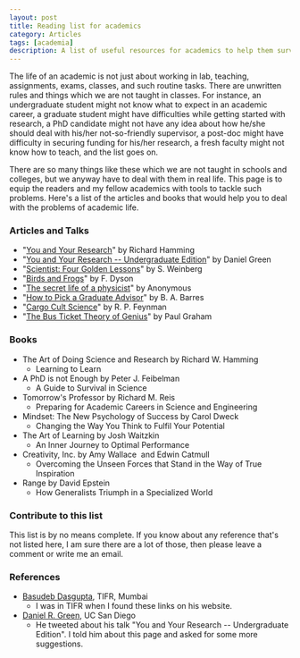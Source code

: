 ```yaml
---
layout: post
title: Reading list for academics
category: Articles
tags: [academia]
description: A list of useful resources for academics to help them survive in academia.
---
```

The life of an academic is not just about working in lab, teaching, assignments, exams, classes, and such routine tasks. There are unwritten rules and things which we are not taught in classes. For instance, an undergraduate student might not know what to expect in an academic career, a graduate student might have difficulties while getting started with research, a PhD candidate might not have any idea about how he/she should deal with his/her not-so-friendly supervisor, a post-doc might have difficulty in securing funding for his/her research, a fresh faculty might not know how to teach, and the list goes on.

There are so many things like these which we are not taught in schools and colleges, but we anyway have to deal with them in real life. This page is to equip the readers and my fellow academics with tools to tackle such problems. Here's a list of the articles and books that would help you to deal with the problems of academic life.

### Articles and Talks
*   "[You and Your Research](/assets/files/hamming-you-your-research.pdf)" by Richard Hamming
*   "[You and Your Research -- Undergraduate Edition](/assets/files/green-you-your-research-undergrad.pdf)" by Daniel Green
*   "[Scientist: Four Golden Lessons](/assets/files/weinberg-four-golden-lessons.pdf)" by S. Weinberg
*   "[Birds and Frogs](/assets/files/dyson-birds-frogs.pdf)" by F. Dyson
*   "[The secret life of a physicist](/assets/files/secret-life-physicist.pdf)" by Anonymous
*   "[How to Pick a Graduate Advisor](/assets/files/how-pick-grad-advisor.pdf)" by B. A. Barres
*   "[Cargo Cult Science](http://calteches.library.caltech.edu/51/2/CargoCult.htm)" by R. P. Feynman
*   "[The Bus Ticket Theory of Genius](http://www.paulgraham.com/genius.html)" by Paul Graham

### Books
*   The Art of Doing Science and Research by Richard W. Hamming
    *   Learning to Learn
*   A PhD is not Enough by Peter J. Feibelman
    *   A Guide to Survival in Science
*   Tomorrow's Professor by Richard M. Reis
    *   Preparing for Academic Careers in Science and Engineering
*   Mindset: The New Psychology of Success by Carol Dweck
    *   Changing the Way You Think to Fulfil Your Potential
*   The Art of Learning by Josh Waitzkin
    *   An Inner Journey to Optimal Performance
*   Creativity, Inc. by Amy Wallace  and Edwin Catmull
    *   Overcoming the Unseen Forces that Stand in the Way of True Inspiration
*   Range by David Epstein
    *   How Generalists Triumph in a Specialized World

### Contribute to this list
This list is by no means complete. If you know about any reference that's not listed here, I am sure there are a lot of those, then please leave a comment or write me an email.

### References
*   [Basudeb Dasgupta](https://sites.google.com/site/basudebdasguptatifr/opportunities/working-with-me), TIFR, Mumbai
    *   I was in TIFR when I found these links on his website. 
*   [Daniel R. Green](https://twitter.com/i/status/1251293629949198337), UC San Diego
    *   He tweeted about his talk "You and Your Research -- Undergraduate Edition". I told him about this page and asked for some more suggestions. 
